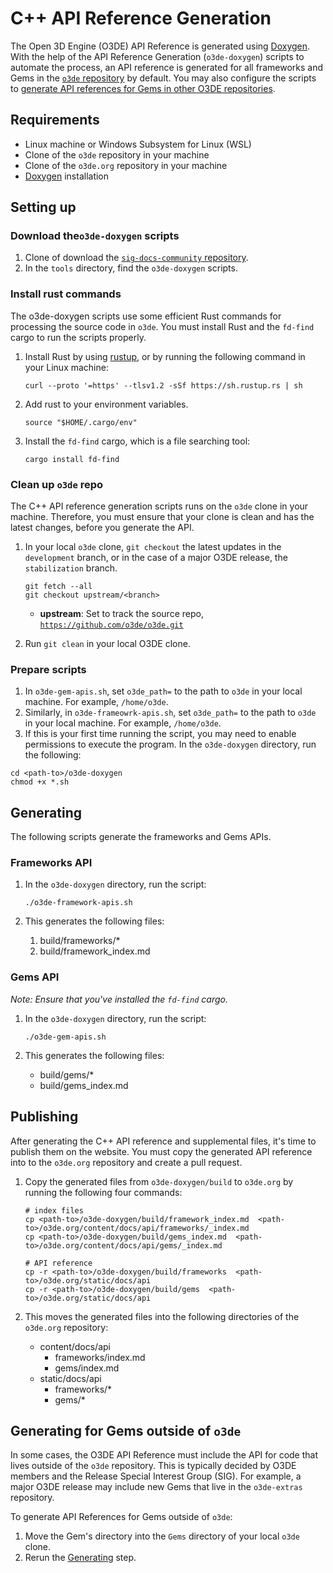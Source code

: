 # C++ API Reference Generation

The Open 3D Engine (O3DE) API Reference is generated using [Doxygen](https://www.doxygen.nl/). With the help of the API Reference Generation (`o3de-doxygen`) scripts to automate the process, an API reference is generated for all frameworks and Gems in the [`o3de` repository](https://github.com/o3de/o3de.org) by default.  You may also configure the scripts to [generate API references for Gems in other O3DE repositories]((#generating-for-gems-outside-of-o3de)).


## Requirements

* Linux machine or Windows Subsystem for Linux (WSL)
* Clone of the `o3de` repository in your machine
* Clone of the `o3de.org` repository in your machine
* [Doxygen](https://www.doxygen.nl/manual/install.html) installation

## Setting up 

### Download the`o3de-doxygen` scripts

1. Clone of download the  [`sig-docs-community` repository](https://github.com/o3de/sig-docs-community/). 
2. In the `tools` directory, find the `o3de-doxygen` scripts.


### Install rust commands

The o3de-doxygen scripts use some efficient Rust commands for processing the source code in `o3de`. You must install Rust and the `fd-find` cargo to run the scripts properly. 


1. Install Rust by using [rustup](https://rustup.rs/), or by running the following command in your Linux machine: 

    ```shell
    curl --proto '=https' --tlsv1.2 -sSf https://sh.rustup.rs | sh
    ```

1. Add rust to your environment variables.

    ```shell
    source "$HOME/.cargo/env"
    ```

1. Install the `fd-find` cargo, which is a file searching tool:

    ```shell
    cargo install fd-find
    ```



### Clean up `o3de` repo

The C++ API reference generation scripts runs on the `o3de` clone in your machine. Therefore, you must ensure that your clone is clean and has the latest changes, before you generate the API.


1. In your local `o3de` clone, `git checkout` the latest updates in the `development` branch, or in the case of a major O3DE release, the `stabilization` branch. 

    ```shell
    git fetch --all
    git checkout upstream/<branch> 
    ```
   -  **upstream**: Set to track the source repo, [`https://github.com/o3de/o3de.git`](https://github.com/o3de/o3de.git)

1. Run  `git clean` in your local O3DE clone.



### Prepare scripts

1. In `o3de-gem-apis.sh`, set `o3de_path=` to the path to `o3de` in your local machine. For example, `/home/o3de`.
2. Similarly, in `o3de-frameowrk-apis.sh`, set `o3de_path=` to the path to `o3de` in your local machine. For example, `/home/o3de`.
3. If this is your first time running the script, you may need to enable permissions to execute the program. In the `o3de-doxygen` directory, run the following: 

```shell
cd <path-to>/o3de-doxygen
chmod +x *.sh
```

## Generating

The following scripts generate the frameworks and Gems APIs. 

### Frameworks API

1. In the `o3de-doxygen` directory, run the script:

    ```shell
    ./o3de-framework-apis.sh
    ```

1. This generates the following files: 
    1. build/frameworks/*
    2. build/framework_index.md

### Gems API

*Note: Ensure that you've installed the `fd-find` cargo.*

1. In the `o3de-doxygen` directory, run the script:

    ```shell
    ./o3de-gem-apis.sh
    ```

1. This generates the following files: 
    - build/gems/*
    - build/gems_index.md



## Publishing

After generating the C++ API reference and supplemental files, it's time to publish them on the website. You must copy the generated API reference into to the `o3de.org` repository and create a pull request. 


1. Copy the generated files from `o3de-doxygen/build` to `o3de.org` by running the following four commands:

    ```shell
    # index files
    cp <path-to>/o3de-doxygen/build/framework_index.md  <path-to>/o3de.org/content/docs/api/frameworks/_index.md
    cp <path-to>/o3de-doxygen/build/gems_index.md  <path-to>/o3de.org/content/docs/api/gems/_index.md

    # API reference
    cp -r <path-to>/o3de-doxygen/build/frameworks  <path-to>/o3de.org/static/docs/api
    cp -r <path-to>/o3de-doxygen/build/gems  <path-to>/o3de.org/static/docs/api
    ```

2. This moves the generated files into the following directories of the `o3de.org` repository: 
   - content/docs/api
     - frameworks/index.md
     - gems/index.md
   - static/docs/api
     - frameworks/*
     - gems/*

## Generating for Gems outside of `o3de`

In some cases, the O3DE API Reference must include the API for code that lives outside of the `o3de` repository. This is typically decided by O3DE members and the Release Special Interest Group (SIG). For example, a major O3DE release may include new Gems that live in the `o3de-extras` repository.

To generate API References for Gems outside of `o3de`: 

1. Move the Gem's directory into the `Gems` directory of your local `o3de` clone.
2. Rerun the [Generating](#generating) step. 

